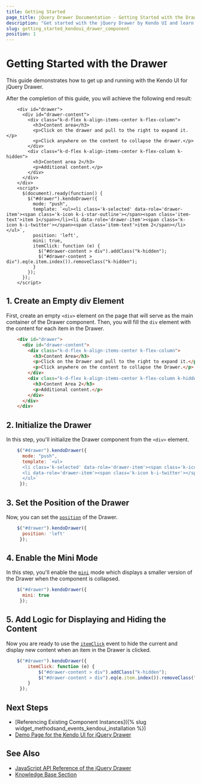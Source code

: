 ```yaml
---
title: Getting Started
page_title: jQuery Drawer Documentation - Getting Started with the Drawer
description: "Get started with the jQuery Drawer by Kendo UI and learn how to create, initialize, and enable the component."
slug: getting_started_kendoui_drawer_component
position: 1
---
```


# Getting Started with the Drawer

This guide demonstrates how to get up and running with the Kendo UI for jQuery Drawer.

After the completion of this guide, you will achieve the following end result:

```dojo
    <div id="drawer">
      <div id="drawer-content">
        <div class="k-d-flex k-align-items-center k-flex-column">
          <h3>Content area</h3>
          <p>Click on the drawer and pull to the right to expand it.</p>
          <p>Click anywhere on the content to collapse the drawer.</p>
        </div>
        <div class="k-d-flex k-align-items-center k-flex-column k-hidden">
          <h3>Content area 2</h3>
          <p>Additional content.</p>
        </div>
      </div>
    </div>
    <script>
      $(document).ready(function() {
        $("#drawer").kendoDrawer({
          mode: "push",
          template: `<ul><li class='k-selected' data-role='drawer-item'><span class='k-icon k-i-star-outline'></span><span class='item-text'>item 1</span></li><li data-role='drawer-item'><span class='k-icon k-i-twitter'></span><span class='item-text'>item 2</span></li></ul>`,
          position: 'left',
          mini: true,
          itemClick: function (e) {
            $("#drawer-content > div").addClass("k-hidden");
            $("#drawer-content > div").eq(e.item.index()).removeClass("k-hidden");
          }
        });
      });
    </script>
```

## 1. Create an Empty div Element

First, create an empty `<div>` element on the page that will serve as the main container of the Drawer component. Then, you will fill the `div` element with the content for each item in the Drawer.

```html
    <div id="drawer">
      <div id="drawer-content">
        <div class="k-d-flex k-align-items-center k-flex-column">
          <h3>Content Area</h3>
          <p>Click on the Drawer and pull to the right to expand it.</p>
          <p>Click anywhere on the content to collapse the Drawer.</p>
        </div>
        <div class="k-d-flex k-align-items-center k-flex-column k-hidden">
          <h3>Content Area 2</h3>
          <p>Additional content.</p>
        </div>
      </div>
    </div>
```

## 2. Initialize the Drawer

In this step, you'll initialize the Drawer component from the `<div>` element.

```javascript
    $("#drawer").kendoDrawer({
      mode: "push",
      template: `<ul>
      <li class='k-selected' data-role='drawer-item'><span class='k-icon k-i-star-outline'></span><span class='item-text'>item 1</span></li>
      <li data-role='drawer-item'><span class='k-icon k-i-twitter'></span><span class='item-text'>item 2</span></li>
      </ul>`
     });
```

## 3. Set the Position of the Drawer

Now, you can set the [`position`](/api/javascript/ui/drawer/configuration/position) of the Drawer.

```javascript
    $("#drawer").kendoDrawer({
      position: 'left'
     });
```

## 4. Enable the Mini Mode

In this step, you'll enable the [`mini`](/api/javascript/ui/drawer/configuration/mini) mode which displays a smaller version of the Drawer when the component is collapsed.

```javascript
    $("#drawer").kendoDrawer({
      mini: true
     });
```

## 5. Add Logic for Displaying and Hiding the Content

Now you are ready to use the [`itemClick`](/api/javascript/ui/drawer/events/itemclick) event to hide the current and display new content when an item in the Drawer is clicked.

```javascript
    $("#drawer").kendoDrawer({
        itemClick: function (e) {
            $("#drawer-content > div").addClass("k-hidden");
            $("#drawer-content > div").eq(e.item.index()).removeClass("k-hidden");
        }
     });
```

## Next Steps

* [Referencing Existing Component Instances]({% slug widget_methodsand_events_kendoui_installation %})
* [Demo Page for the Kendo UI for jQuery Drawer](https://demos.telerik.com/kendo-ui/drawer/index)

## See Also

* [JavaScript API Reference of the jQuery Drawer](/api/javascript/ui/drawer)
* [Knowledge Base Section](/knowledge-base)

<script>
  window.onload = function() {
    document.getElementsByClassName("btn-run")[0].click();
  }
</script>
